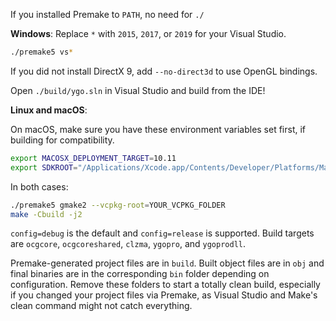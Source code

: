 If you installed Premake to `PATH`, no need for `./`

**Windows**: 
Replace `*` with `2015`, `2017`, or `2019` for your Visual Studio.
```bash
./premake5 vs*
```
If you did not install DirectX 9, add `--no-direct3d` to use OpenGL bindings.

Open `./build/ygo.sln` in Visual Studio and build from the IDE!

**Linux and macOS**:

On macOS, make sure you have these environment variables set first, if building for compatibility.
```bash
export MACOSX_DEPLOYMENT_TARGET=10.11
export SDKROOT="/Applications/Xcode.app/Contents/Developer/Platforms/MacOSX.platform/Developer/SDKs/MacOSX10.11.sdk"
```
In both cases:
```bash
./premake5 gmake2 --vcpkg-root=YOUR_VCPKG_FOLDER
make -Cbuild -j2
```
`config=debug` is the default and `config=release` is supported. Build targets are `ocgcore`, `ocgcoreshared`, `clzma`, `ygopro`, and `ygoprodll`.

Premake-generated project files are in `build`. Built object files are in `obj` and final binaries are in the corresponding `bin` folder depending on configuration. Remove these folders to start a totally clean build, especially if you changed your project files via Premake, as Visual Studio and Make's clean command might not catch everything.
